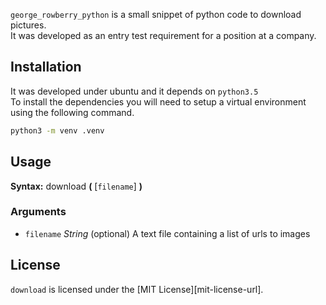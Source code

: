 
`george_rowberry_python` is a small snippet of python code to download pictures.  
It was developed as an entry test requirement for a position at a company.

## Installation

It was developed under ubuntu and it depends on `python3.5`  
To install the dependencies you will need to setup a virtual environment using the following command.

``` sh
python3 -m venv .venv
```

## Usage

**Syntax:** download **(** [`filename`] **)**

### Arguments

* `filename` *String* (optional)
A text file containing a list of urls to images

## License

`download` is licensed under the [MIT License][mit-license-url].
